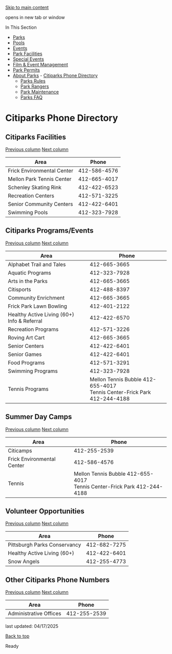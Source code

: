 [Skip to main content](https://www.pittsburghpa.gov/Recreation-Events/About-Parks/Citiparks-Phone-Directory#main-content)

opens in new tab or window

In This Section

- [Parks](https://www.pittsburghpa.gov/Recreation-Events/Parks)
- [Pools](https://www.pittsburghpa.gov/Recreation-Events/Pools)
- [Events](https://www.pittsburghpa.gov/Recreation-Events/Events)
- [Park Facilities](https://www.pittsburghpa.gov/Recreation-Events/Park-Facilities)
- [Special Events](https://www.pittsburghpa.gov/Recreation-Events/Special-Events)
- [Film & Event Management](https://www.pittsburghpa.gov/Recreation-Events/Film-Event-Management)
- [Park Permits](https://www.pittsburghpa.gov/Recreation-Events/Park-Permits)
- [About Parks](https://www.pittsburghpa.gov/Recreation-Events/About-Parks)  - [Citiparks Phone Directory](https://www.pittsburghpa.gov/Recreation-Events/About-Parks/Citiparks-Phone-Directory)
  - [Parks Rules](https://www.pittsburghpa.gov/Recreation-Events/About-Parks/Parks-Rules)
  - [Park Rangers](https://www.pittsburghpa.gov/Recreation-Events/About-Parks/Park-Rangers)
  - [Park Maintenance](https://www.pittsburghpa.gov/Recreation-Events/About-Parks/Park-Maintenance)
  - [Parks FAQ](https://www.pittsburghpa.gov/Recreation-Events/About-Parks/Parks-FAQ)

# Citiparks Phone Directory

## Citiparks Facilities

[Previous column](https://www.pittsburghpa.gov/Recreation-Events/About-Parks/Citiparks-Phone-Directory#) [Next column](https://www.pittsburghpa.gov/Recreation-Events/About-Parks/Citiparks-Phone-Directory#)

| Area | Phone |
| --- | --- |
| Frick Environmental Center | 412-586-4576 |
| Mellon Park Tennis Center | 412-665-4017 |
| Schenley Skating Rink | 412-422-6523 |
| Recreation Centers | 412-571-3225 |
| Senior Community Centers | 412-422-6401 |
| Swimming Pools | 412-323-7928 |

## Citiparks Programs/Events

[Previous column](https://www.pittsburghpa.gov/Recreation-Events/About-Parks/Citiparks-Phone-Directory#) [Next column](https://www.pittsburghpa.gov/Recreation-Events/About-Parks/Citiparks-Phone-Directory#)

| Area | Phone |
| --- | --- |
| Alphabet Trail and Tales | 412-665-3665 |
| Aquatic Programs | 412-323-7928 |
| Arts in the Parks | 412-665-3665 |
| Citisports | 412-488-8397 |
| Community Enrichment | 412-665-3665 |
| Frick Park Lawn Bowling | 412-401-2122 |
| Healthy Active Living (60+) Info & Referral | 412-422-6570 |
| Recreation Programs | 412-571-3226 |
| Roving Art Cart | 412-665-3665 |
| Senior Centers | 412-422-6401 |
| Senior Games | 412-422-6401 |
| Food Programs | 412-571-3291 |
| Swimming Programs | 412-323-7928 |
| Tennis Programs | Mellon Tennis Bubble 412-655-4017<br>Tennis Center-Frick Park 412-244-4188 |

## Summer Day Camps

[Previous column](https://www.pittsburghpa.gov/Recreation-Events/About-Parks/Citiparks-Phone-Directory#) [Next column](https://www.pittsburghpa.gov/Recreation-Events/About-Parks/Citiparks-Phone-Directory#)

| Area | Phone |
| --- | --- |
| Citicamps | 412-255-2539 |
| Frick Environmental Center | 412-586-4576 |
| Tennis | Mellon Tennis Bubble 412-655-4017<br>Tennis Center-Frick Park 412-244-4188 |

## Volunteer Opportunities

[Previous column](https://www.pittsburghpa.gov/Recreation-Events/About-Parks/Citiparks-Phone-Directory#) [Next column](https://www.pittsburghpa.gov/Recreation-Events/About-Parks/Citiparks-Phone-Directory#)

| Area | Phone |
| --- | --- |
| Pittsburgh Parks Conservancy | 412-682-7275 |
| Healthy Active Living (60+) | 412-422-6401 |
| Snow Angels | 412-255-4773 |

## Other Citiparks Phone Numbers

[Previous column](https://www.pittsburghpa.gov/Recreation-Events/About-Parks/Citiparks-Phone-Directory#) [Next column](https://www.pittsburghpa.gov/Recreation-Events/About-Parks/Citiparks-Phone-Directory#)

| Area | Phone |
| --- | --- |
| Administrative Offices | 412-255-2539 |

last updated: 04/17/2025

[Back to top](https://www.pittsburghpa.gov/Recreation-Events/About-Parks/Citiparks-Phone-Directory#body-top)

Ready
